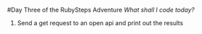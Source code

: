 #Day Three of the RubySteps Adventure
*What shall I code today?*

1. Send a get request to an open api and print out the results

